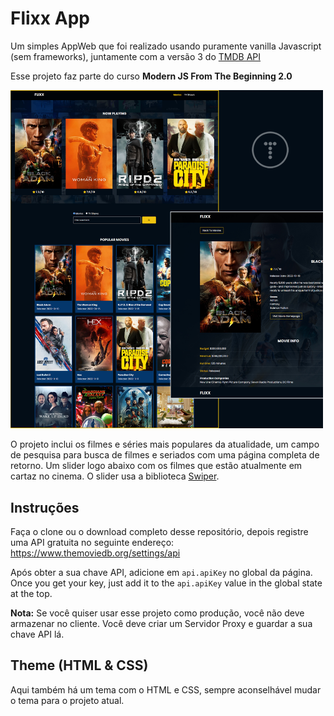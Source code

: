 # Flixx App

Um simples AppWeb que foi realizado usando puramente vanilla Javascript (sem frameworks),
juntamente com a versão 3 do [TMDB API](https://developers.themoviedb.org/3)

Esse projeto faz parte do curso **Modern JS From The Beginning 2.0** 

<img src="images/screen.jpg" width="500">

O projeto inclui os filmes e séries mais populares da atualidade, um campo de pesquisa para busca de filmes e seriados com uma página completa de retorno. Um slider logo abaixo com os filmes que estão atualmente em cartaz no cinema. O slider usa a biblioteca [Swiper](https://swiperjs.com).

## Instruções

Faça o clone ou o download completo desse repositório, depois registre uma API gratuita no seguinte 
endereço: https://www.themoviedb.org/settings/api

Após obter a sua chave API, adicione em `api.apiKey` no global da página.
Once you get your key, just add it to the `api.apiKey` value in the global state at the top.

**Nota:** Se você quiser usar esse projeto como produção, você não deve armazenar no cliente. Você deve criar um Servidor Proxy e guardar a sua chave API lá.


## Theme (HTML & CSS)
Aqui também há um tema com o HTML e CSS, sempre aconselhável mudar o tema para o projeto atual.
